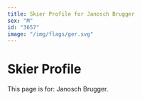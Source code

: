 ```yaml
---
title: Skier Profile for Janosch Brugger
sex: "M"
id: "3657"
image: "/img/flags/ger.svg" 
---
```


# Skier Profile

This page is for: Janosch Brugger.
    